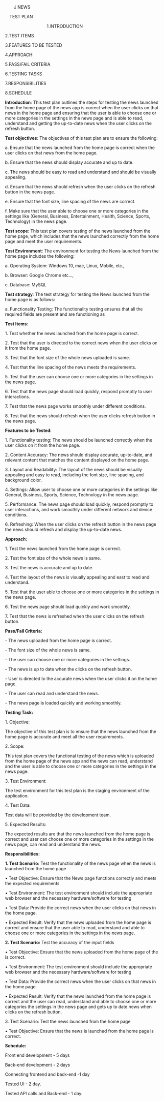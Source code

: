 ﻿`    `J NEWS

`  `TEST PLAN

`                   `1.INTRODUCTION

2\.TEST ITEMS

3\.FEATURES TO BE TESTED

4\.APPROACH

5\.PASS/FAIL CRITERIA

6\.TESTING TASKS

7\.RESPONSIBILITIES

8\.SCHEDULE





**Introduction**: This test plan outlines the steps for testing the news launched from the home page of the news app is correct when the user clicks on that news in the home page and ensuring that the user is able to choose one or more categories in the settings in the news page and is able to read, understand and getting the up-to-date news when the user clicks on the refresh button.



**Test objectives**: The objectives of this test plan are to ensure the following: 

a. Ensure that the news launched from the home page is correct when the user clicks on that news  from the home page. 

b. Ensure that the news should display accurate and up to date.

c. The news should be easy to read and understand and should be visually appealing.

d. Ensure that the news should refresh when the user clicks on the refresh button in the news page. 

e. Ensure that the font size, line spacing of the news are correct.

f.  Make sure that the user able to choose one or more categories in the settings like (General, Business, Entertainment, Health, Science, Sports, Technology) in the news page.

**Test scope**: This test plan covers testing of the news launched from the home page, which includes that the news launched correctly from the home page and meet the user requirements.

**Test Environment**: The environment for testing the News launched from the home page includes the following: 

a. Operating System: Windows 10, mac, Linux, Mobile, etc.,

b. Browser: Google Chrome etc...,

c. Database: MySQL 

**Test strategy**: The test strategy for testing the News launched from the home page is as follows: 

a. Functionality Testing: The functionality testing ensures that all the required fields are present and are functioning as

**Test Items**:

1\. Test whether the news launched from the home page is correct.

2\. Test that the user is directed to the correct news when the user clicks on it from the home page.

3\. Test that the font size of the whole news uploaded is same.

4\. Test that the line spacing of the news meets the requirements.

5\. Test that the user can choose one or more categories in the settings in the news page.

6\. Test that the news page should load quickly, respond promptly to user interactions.

7\. Test that the news page works smoothly under different conditions.

8\. Test that the news should refresh when the user clicks refresh button in the news page.

**Features to be Tested**:

1\. Functionality testing: The news should be launched correctly when the user clicks on it from the home page.

2\. Content Accuracy: The news should display accurate, up-to-date, and relevant content that matches the content displayed on the home page.

3\. Layout and Readability: The layout of the news should be visually appealing and easy to read, including the font size, line spacing, and background color.

4\. Settings: Allow user to choose one or more categories in the settings like General, Business, Sports, Science, Technology in the news page.

5\. Performance: The news page should load quickly, respond promptly to user interactions, and work smoothly under different network and device conditions.

6\. Refreshing: When the user clicks on the refresh button in the news page the news should refresh and display the up-to-date news.

**Approach:**

1\. Test the news launched from the home page is correct.

2\. Test the font size of the whole news is same.

3\. Test the news is accurate and up to date.

4\. Test the layout of the news is visually appealing and east to read and understand.

5\. Test that the user able to choose one or more categories in the settings in the news page.

6\. Test the news page should load quickly and work smoothly.

7\. Test that the news is refreshed when the user clicks on the refresh button.

**Pass/Fail Criteria:**

\- The news uploaded from the home page is correct.

\- The font size of the whole news is same.

\- The user can choose one or more categories in the settings.

\-  The news is up to date when the clicks on the refresh button.

\- User is directed to the accurate news when the user clicks it on the home page.

\- The user can read and understand the news.

\- The news page is loaded quickly and working smoothly.

**Testing Task:**

1\.  Objective:

The objective of this test plan is to ensure that the news launched from the home page is accurate and meet all the user requirements.

2\. Scope:

This test plan covers the functional testing of the news which is uploaded from the home page of the news app and the news can read, understand and the user is able to choose one or more categories in the settings in the news page.

3\. Test Environment:

The test environment for this test plan is the staging environment of the application.


4\. Test Data:

Test data will be provided by the development team.

5\. Expected Results:

The expected results are that the news launched from the home page is correct and user can choose one or more categories in the settings in the news page, can read and understand the news.

**Responsibilities:**

**1. Test Scenario:** Test the functionality of the news page when the news is launched from the home page

• Test Objective: Ensure that the News page functions correctly and meets the expected requirements

• Test Environment: The test environment should include the appropriate web browser and the necessary hardware/software for testing

• Test Data: Provide the correct news when the user clicks on that news in the home page.

• Expected Result: Verify that the news uploaded from the home page is correct and ensure that the user able to read, understand and able to choose one or more categories in the settings in the news page.

**2. Test Scenario:** Test the accuracy of the input fields

• Test Objective: Ensure that the news uploaded from the home page of the is correct.

• Test Environment: The test environment should include the appropriate web browser and the necessary hardware/software for testing

• Test Data: Provide the correct news when the user clicks on that news in the home page.


• Expected Result: Verify that the news launched from the home page is correct and the user can read, understand and able to choose one or more categories the settings in the news page and gets up to date news when clicks on the refresh button.

3\. Test Scenario: Test the news launched from the home page

• Test Objective: Ensure that the news is launched from the home page is correct.

**Schedule:**

Front end development - 5 days

Back-end development - 2 days

Connecting frontend and back-end -1 day

Tested UI - 2 day.

Tested API calls and Back-end - 1 day.

